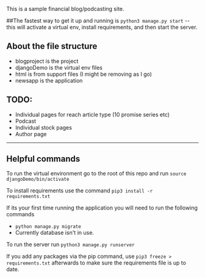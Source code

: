 This is a sample financial blog/podcasting site. 

##The fastest way to get it up and running is 
`python3 manage.py start` -- this will activate a virtual env, install requirements, and then start the server.



## About the file structure
 - blogproject is the project
 - djangoDemo is the virtual env files
 - html is from support files (I might be removing as I go)
 - newsapp is the application
 
 ## TODO:
 - Individual pages for reach article type (10 promise series etc)
 - Podcast
 - Individual stock pages
 - Author page




 ----
## Helpful commands 

 To run the virtual environment go to the root of this repo and run `source djangoDemo/bin/activate` 

To install requirements use the command `pip3 install -r requirements.txt`

If its your first time running the application you will need to run the following commands
- `python manage.py migrate` 
- Currently database isn't in use.

To run the server run `python3 manage.py runserver`

If you add any packages via the pip command, use `pip3 freeze > requirements.txt` afterwards to make sure the requirements file is up to date.
